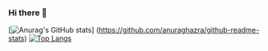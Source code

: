 ### Hi there 👋

<!--

- 🔭 I’m currently working on ...
- 🌱 I’m currently learning ...
- 👯 I’m looking to collaborate on ...
- 🤔 I’m looking for help with ...
- 💬 Ask me about ...
- 📫 How to reach me: ...
- 😄 Pronouns: ...
- ⚡ Fun fact: ...
-->
[![Anurag's GitHub stats](https://github-readme-stats.vercel.app/api?username=JacobN17&theme=cobalt&show_icons=true&count_private=true)]
(https://github.com/anuraghazra/github-readme-stats)
[![Top Langs](https://github-readme-stats.vercel.app/api/top-langs/?username=JacobN17)](https://github.com/anuraghazra/github-readme-stats)
